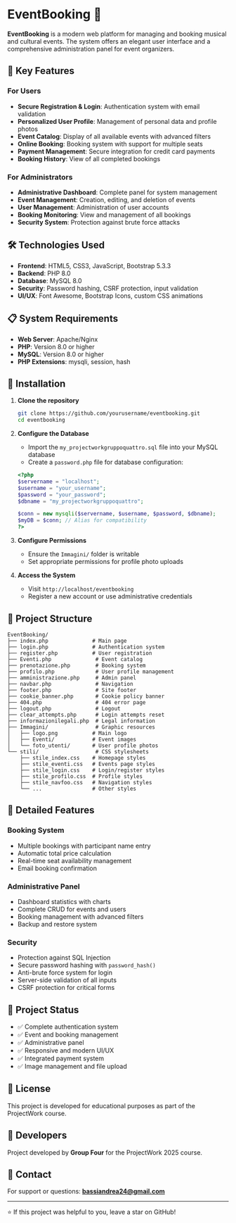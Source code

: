 # EventBooking 🎵

**EventBooking** is a modern web platform for managing and booking musical and cultural events. The system offers an elegant user interface and a comprehensive administration panel for event organizers.

## 🚀 Key Features

### For Users
- **Secure Registration & Login**: Authentication system with email validation
- **Personalized User Profile**: Management of personal data and profile photos
- **Event Catalog**: Display of all available events with advanced filters
- **Online Booking**: Booking system with support for multiple seats
- **Payment Management**: Secure integration for credit card payments
- **Booking History**: View of all completed bookings

### For Administrators
- **Administrative Dashboard**: Complete panel for system management
- **Event Management**: Creation, editing, and deletion of events
- **User Management**: Administration of user accounts
- **Booking Monitoring**: View and management of all bookings
- **Security System**: Protection against brute force attacks

## 🛠️ Technologies Used

- **Frontend**: HTML5, CSS3, JavaScript, Bootstrap 5.3.3
- **Backend**: PHP 8.0
- **Database**: MySQL 8.0
- **Security**: Password hashing, CSRF protection, input validation
- **UI/UX**: Font Awesome, Bootstrap Icons, custom CSS animations

## 📋 System Requirements

- **Web Server**: Apache/Nginx
- **PHP**: Version 8.0 or higher
- **MySQL**: Version 8.0 or higher
- **PHP Extensions**: mysqli, session, hash

## 🔧 Installation

1. **Clone the repository**
   ```bash
   git clone https://github.com/yourusername/eventbooking.git
   cd eventbooking
   ```

2. **Configure the Database**
   - Import the `my_projectworkgruppoquattro.sql` file into your MySQL database
   - Create a `password.php` file for database configuration:
   ```php
   <?php
   $servername = "localhost";
   $username = "your_username";
   $password = "your_password";
   $dbname = "my_projectworkgruppoquattro";

   $conn = new mysqli($servername, $username, $password, $dbname);
   $myDB = $conn; // Alias for compatibility
   ?>
   ```

3. **Configure Permissions**
   - Ensure the `Immagini/` folder is writable
   - Set appropriate permissions for profile photo uploads

4. **Access the System**
   - Visit `http://localhost/eventbooking`
   - Register a new account or use administrative credentials

## 📁 Project Structure

```
EventBooking/
├── index.php              # Main page
├── login.php              # Authentication system
├── register.php           # User registration
├── Eventi.php              # Event catalog
├── prenotazione.php        # Booking system
├── profilo.php             # User profile management
├── amministrazione.php     # Admin panel
├── navbar.php              # Navigation
├── footer.php              # Site footer
├── cookie_banner.php       # Cookie policy banner
├── 404.php                 # 404 error page
├── logout.php              # Logout
├── clear_attempts.php      # Login attempts reset
├── informazionilegali.php  # Legal information
├── Immagini/               # Graphic resources
│   ├── logo.png           # Main logo
│   ├── Eventi/            # Event images
│   └── foto_utenti/       # User profile photos
└── stili/                  # CSS stylesheets
    ├── stile_index.css    # Homepage styles
    ├── stile_eventi.css   # Events page styles
    ├── stile_login.css    # Login/register styles
    ├── stile_profilo.css  # Profile styles
    ├── stile_navfoo.css   # Navigation styles
    └── ...                # Other styles
```

## 🎯 Detailed Features

### Booking System
- Multiple bookings with participant name entry
- Automatic total price calculation
- Real-time seat availability management
- Email booking confirmation

### Administrative Panel
- Dashboard statistics with charts
- Complete CRUD for events and users
- Booking management with advanced filters
- Backup and restore system

### Security
- Protection against SQL Injection
- Secure password hashing with `password_hash()`
- Anti-brute force system for login
- Server-side validation of all inputs
- CSRF protection for critical forms

## 🚦 Project Status

- ✅ Complete authentication system
- ✅ Event and booking management
- ✅ Administrative panel
- ✅ Responsive and modern UI/UX
- ✅ Integrated payment system
- ✅ Image management and file upload

## 📝 License

This project is developed for educational purposes as part of the ProjectWork course.

## 👥 Developers

Project developed by **Group Four** for the ProjectWork 2025 course.

## 📧 Contact

For support or questions: **bassiandrea24@gmail.com**

---

⭐ If this project was helpful to you, leave a star on GitHub!
